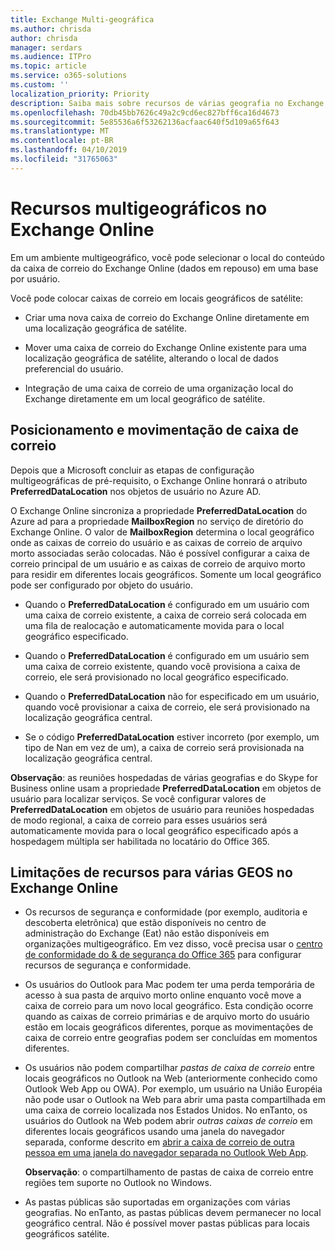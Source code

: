 ```yaml
---
title: Exchange Multi-geográfica
ms.author: chrisda
author: chrisda
manager: serdars
ms.audience: ITPro
ms.topic: article
ms.service: o365-solutions
ms.custom: ''
localization_priority: Priority
description: Saiba mais sobre recursos de várias geografia no Exchange Online.
ms.openlocfilehash: 70db45bb7626c49a2c9cd6ec827bff6ca16d4673
ms.sourcegitcommit: 5e85536a6f53262136acfaac640f5d109a65f643
ms.translationtype: MT
ms.contentlocale: pt-BR
ms.lasthandoff: 04/10/2019
ms.locfileid: "31765063"
---
```

# <a name="multi-geo-capabilities-in-exchange-online"></a>Recursos multigeográficos no Exchange Online

Em um ambiente multigeográfico, você pode selecionar o local do conteúdo da caixa de correio do Exchange Online (dados em repouso) em uma base por usuário.

Você pode colocar caixas de correio em locais geográficos de satélite:

- Criar uma nova caixa de correio do Exchange Online diretamente em uma localização geográfica de satélite.

- Mover uma caixa de correio do Exchange Online existente para uma localização geográfica de satélite, alterando o local de dados preferencial do usuário.

- Integração de uma caixa de correio de uma organização local do Exchange diretamente em um local geográfico de satélite.

## <a name="mailbox-placement-and-moves"></a>Posicionamento e movimentação de caixa de correio

Depois que a Microsoft concluir as etapas de configuração multigeográficas de pré-requisito, o Exchange Online honrará o atributo **PreferredDataLocation** nos objetos de usuário no Azure AD.

O Exchange Online sincroniza a propriedade **PreferredDataLocation** do Azure ad para a propriedade **MailboxRegion** no serviço de diretório do Exchange Online. O valor de **MailboxRegion** determina o local geográfico onde as caixas de correio do usuário e as caixas de correio de arquivo morto associadas serão colocadas. Não é possível configurar a caixa de correio principal de um usuário e as caixas de correio de arquivo morto para residir em diferentes locais geográficos. Somente um local geográfico pode ser configurado por objeto do usuário.

- Quando o **PreferredDataLocation** é configurado em um usuário com uma caixa de correio existente, a caixa de correio será colocada em uma fila de realocação e automaticamente movida para o local geográfico especificado.

- Quando o **PreferredDataLocation** é configurado em um usuário sem uma caixa de correio existente, quando você provisiona a caixa de correio, ele será provisionado no local geográfico especificado.

- Quando o **PreferredDataLocation** não for especificado em um usuário, quando você provisionar a caixa de correio, ele será provisionado na localização geográfica central.

- Se o código **PreferredDataLocation** estiver incorreto (por exemplo, um tipo de Nan em vez de um), a caixa de correio será provisionada na localização geográfica central.

**Observação**: as reuniões hospedadas de várias geografias e do Skype for Business online usam a propriedade **PreferredDataLocation** em objetos de usuário para localizar serviços. Se você configurar valores de **PreferredDataLocation** em objetos de usuário para reuniões hospedadas de modo regional, a caixa de correio para esses usuários será automaticamente movida para o local geográfico especificado após a hospedagem múltipla ser habilitada no locatário do Office 365.

## <a name="feature-limitations-for-multi-geo-in-exchange-online"></a>Limitações de recursos para várias GEOS no Exchange Online

- Os recursos de segurança e conformidade (por exemplo, auditoria e descoberta eletrônica) que estão disponíveis no centro de administração do Exchange (Eat) não estão disponíveis em organizações multigeográfico. Em vez disso, você precisa usar o [centro de conformidade do & de segurança do Office 365](https://support.office.com/article/7e696a40-b86b-4a20-afcc-559218b7b1b8) para configurar recursos de segurança e conformidade.

- Os usuários do Outlook para Mac podem ter uma perda temporária de acesso à sua pasta de arquivo morto online enquanto você move a caixa de correio para um novo local geográfico. Esta condição ocorre quando as caixas de correio primárias e de arquivo morto do usuário estão em locais geográficos diferentes, porque as movimentações de caixa de correio entre geografias podem ser concluídas em momentos diferentes.

- Os usuários não podem compartilhar *pastas de caixa de correio* entre locais geográficos no Outlook na Web (anteriormente conhecido como Outlook Web App ou OWA). Por exemplo, um usuário na União Européia não pode usar o Outlook na Web para abrir uma pasta compartilhada em uma caixa de correio localizada nos Estados Unidos. No enTanto, os usuários do Outlook na Web podem abrir *outras caixas de correio* em diferentes locais geográficos usando uma janela do navegador separada, conforme descrito em [abrir a caixa de correio de outra pessoa em uma janela do navegador separada no Outlook Web App](https://support.office.com/article/A909AD30-E413-40B5-A487-0EA70B763081#__toc372210362).

  **Observação**: o compartilhamento de pastas de caixa de correio entre regiões tem suporte no Outlook no Windows.

- As pastas públicas são suportadas em organizações com várias geografias. No enTanto, as pastas públicas devem permanecer no local geográfico central. Não é possível mover pastas públicas para locais geográficos satélite.
